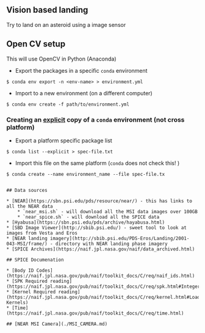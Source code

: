 ## Vision based landing

Try to land on an asteroid using a image sensor

## Open CV setup

This will use OpenCV in Python (Anaconda)

* Export the packages in a specific `conda` environment
~~~
$ conda env export -n <env-name> > environment.yml
~~~
* Import to a new environment (on a different computer)
~~~
$ conda env create -f path/to/environment.yml
~~~

### Creating an [explicit](https://conda.io/docs/using/envs.html#share-an-environment) copy of a `conda` environment (not cross platform)

* Export a platform specific package list
~~~
$ conda list --explicit > spec-file.txt
~~~
* Import this file on the same platform (`conda` does not check this! )
~~~
$ conda create --name environment_name --file spec-file.tx


## Data sources

* [NEAR](https://sbn.psi.edu/pds/resource/near/) - this has links to all the NEAR data
    * `near_msi.sh` - will download all the MSI data images over 100GB
    * `near_spice.sh` - will download all the SPICE data
* [Hyabusa](https://sbn.psi.edu/pds/archive/hayabusa.html)
* [SBD Image Viewer](http://sbib.psi.edu/) - sweet tool to look at images from Vesta and Eros
* [NEAR landing imagery](http://sbib.psi.edu/PDS-Eros/Landing/2001-043-MSI/frame/) - directory with NEAR landing phase imagery
* [SPICE Archives](https://naif.jpl.nasa.gov/naif/data_archived.html)

## SPICE Documenation

* [Body ID Codes](https://naif.jpl.nasa.gov/pub/naif/toolkit_docs/C/req/naif_ids.html)
* [SPK Required reading](https://naif.jpl.nasa.gov/pub/naif/toolkit_docs/C/req/spk.html#Integer%20ID%20Codes%20Used%20in%20SPK)
* [Kernel Required reading](https://naif.jpl.nasa.gov/pub/naif/toolkit_docs/C/req/kernel.html#Loading Kernels)
* [Time](https://naif.jpl.nasa.gov/pub/naif/toolkit_docs/C/req/time.html)

## [NEAR MSI Camera](./MSI_CAMERA.md)

